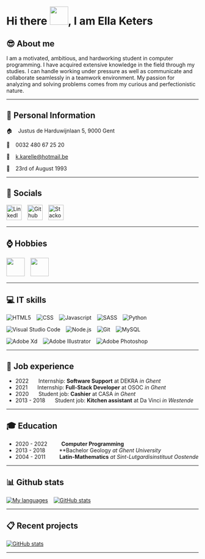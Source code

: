 # Hi there <img src="https://raw.githubusercontent.com/MartinHeinz/MartinHeinz/master/wave.gif" width="48px"/>, I am Ella Keters

## :sunglasses: About me
I am a motivated, ambitious, and hardworking student in computer programming. I have acquired extensive knowledge in the field through my studies. I can handle working under pressure as well as communicate and collaborate seamlessly in a teamwork environment. My passion for analyzing and solving problems comes from my curious and perfectionistic nature.

***

## :boy: Personal Information
:house: &ensp; Justus de Harduwijnlaan 5, 9000 Gent

:iphone: &ensp; 0032 480 67 25 20

:email: &ensp; k.karelle@hotmail.be

:birthday: &ensp; 23rd of August 1993

***

## :speech_balloon: Socials

[<img src="https://img.shields.io/badge/-LinkedIn-0a66c2?style=plastic&logo=LinkedIn" alt="LinkedIn" title="My LinkedIn" height=40px)>](https://www.linkedin.com/in/karelle-keters-b576331b6/) &ensp;
[<img src="https://img.shields.io/badge/-Github-5e5e5e?style=plastic&logo=GitHub" alt="Github" title="My Github" height=40px)>](https://github.com/karelleketers?tab=repositories) &ensp;
[<img src="https://img.shields.io/badge/-Stackoverflow-ec7c23?style=plastic&logo=Stack-Overflow&logoColor=ffffff" alt="Stackoverflow" title="My Stackoverflow" height=40px)>](https://stackoverflow.com/users/15196795/karelleketers)

***

## :watch: Hobbies

<img src="./read.svg" width=48px> &ensp; <img src="./television.svg" width=48px>

***

## :computer: IT skills
![HTML5](https://img.shields.io/badge/Code-HTML5-62b6ca?style=flat&logo=HTML5&logoColor=62b6ca) &ensp;
![CSS](https://img.shields.io/badge/Code-CSS-62b6ca?style=flat&logo=CSS3&logoColor=62b6ca) &ensp;
![Javascript](https://img.shields.io/badge/Code-Javascript-62b6ca?style=flat&logo=JavaScript&logoColor=62b6ca) &ensp;
![SASS](https://img.shields.io/badge/Code-SASS-62b6ca?style=flat&logo=Sass&logoColor=62b6ca) &ensp;
![Python](https://img.shields.io/badge/Code-Python-62b6ca?style=flat&logo=Python&logoColor=62b6ca)

![Visual Studio Code](https://img.shields.io/badge/Editor-Visual%20studio%20code-62b6ca?style=flat&logo=Visual-Studio-Code&logoColor=62b6ca) &ensp;
![Node.js](https://img.shields.io/badge/Tools-Node.js-62b6ca?style=flat&logo=Node.js&logoColor=62b6ca) &ensp;
![Git](https://img.shields.io/badge/Tools-Git-62b6ca?style=flat&logo=Git&logoColor=62b6ca) &ensp;
![MySQL](https://img.shields.io/badge/Data-MySQL-62b6ca?style=flat&logo=MySQL&logoColor=62b6ca)

![Adobe Xd](https://img.shields.io/badge/Design-Adobe%20Xd-62b6ca?style=flat&logo=Adobe-XD&logoColor=62b6ca) &ensp;
![Adobe Illustrator](https://img.shields.io/badge/Design-Adobe%20Illustrator-62b6ca?style=flat&logo=Adobe-illustrator&logoColor=62b6ca) &ensp;
![Adobe Photoshop](https://img.shields.io/badge/Design-Adobe%20Photoshop-62b6ca?style=flat&logo=Adobe-Photoshop&logoColor=62b6ca)

***

## :office: Job experience

- 2022 &ensp; &ensp; Internship: **Software Support** at DEKRA *in Ghent*
- 2021 &ensp; &ensp; Internship: **Full-Stack Developer** at OSOC *in Ghent*
- 2020 &ensp; &ensp; Student job: **Cashier** at CASA *in Ghent*
- 2013 - 2018 &ensp; &ensp; Student job: **Kitchen assistant** at Da Vinci *in Westende* 

***

## :mortar_board: Education 

- 2020 - 2022 &ensp; &ensp; &ensp; **Computer Programming**
- 2013 - 2018 &ensp; &ensp; &ensp; **Bachelor Geology *at Ghent University*
- 2004 - 2011 &ensp; &ensp; &ensp; **Latin-Mathematics** *at Sint-Lutgardisinstituut Oostende*

***

## :bar_chart: Github stats

[![My languages](https://github-readme-stats.vercel.app/api/top-langs/?username=karelleketers&title_color=ffffff&text_color=c9cacc&icon_color=62b6ca&bg_color=1d1f21)](https://github.com/pgm-sybrdebo) &ensp;
[![GitHub stats](https://github-readme-stats.vercel.app/api?username=karelleketers&show_icons=true&line_height=27&count_private=true&title_color=ffffff&text_color=c9cacc&icon_color=62b6ca&bg_color=1d1f21)](https://github.com/pgm-sybrdebo)

***

## :clipboard: Recent projects

[![GitHub stats](https://github-readme-stats.vercel.app/api/pin/?username=karelleketers&repo=ArneQuinze&title_color=ffffff&text_color=c9cacc&icon_color=62b6ca&bg_color=1d1f21)](https://github.com/karelleketers/ArneQuinze)
 
***
